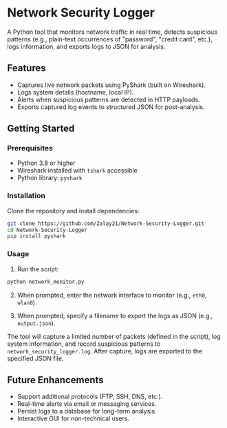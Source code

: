 # Network Security Logger

A Python tool that monitors network traffic in real time, detects suspicious patterns (e.g., plain-text occurrences of "password", "credit card", etc.), logs information, and exports logs to JSON for analysis.

## Features

- Captures live network packets using PyShark (built on Wireshark).
- Logs system details (hostname, local IP).
- Alerts when suspicious patterns are detected in HTTP payloads.
- Exports captured log events to structured JSON for post-analysis.

## Getting Started

### Prerequisites

- Python 3.8 or higher
- Wireshark installed with `tshark` accessible
- Python library: `pyshark`

### Installation

Clone the repository and install dependencies:

```bash
git clone https://github.com/Zalay21/Network-Security-Logger.git
cd Network-Security-Logger
pip install pyshark
```

### Usage

1. Run the script:

```bash
python network_monitor.py
```

2. When prompted, enter the network interface to monitor (e.g., `eth0`, `wlan0`).

3. When prompted, specify a filename to export the logs as JSON (e.g., `output.json`).

The tool will capture a limited number of packets (defined in the script), log system information, and record suspicious patterns to `network_security_logger.log`. After capture, logs are exported to the specified JSON file.

## Future Enhancements

- Support additional protocols (FTP, SSH, DNS, etc.).
- Real-time alerts via email or messaging services.
- Persist logs to a database for long-term analysis.
- Interactive GUI for non-technical users.
